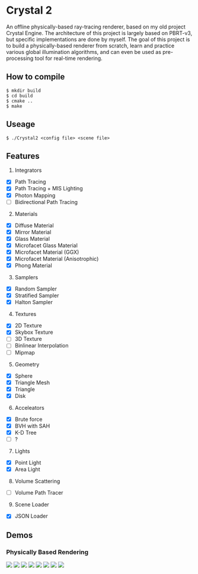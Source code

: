 # Crystal 2
An offline physically-based ray-tracing renderer, based on my old project Crystal Engine. The architecture of this project is largely based on PBRT-v3, but specific implementations are done by myself. The goal of this project is to build a physically-based renderer from scratch, learn and practice various global illumination algorithms, and can even be used as pre-processing tool for real-time rendering.

## How to compile
```
$ mkdir build
$ cd build
$ cmake ..
$ make
```

## Useage
```
$ ./Crystal2 <config file> <scene file>
```

## Features
1. Integrators
- [x] Path Tracing
- [x] Path Tracing + MIS Lighting
- [x] Photon Mapping
- [ ] Bidirectional Path Tracing

2. Materials
- [x] Diffuse Material
- [x] Mirror Material
- [x] Glass Material
- [x] Microfacet Glass Material
- [x] Microfacet Material (GGX)
- [x] Microfacet Material (Anisotrophic)
- [x] Phong Material

3. Samplers
- [x] Random Sampler
- [x] Stratified Sampler
- [x] Halton Sampler

4. Textures
- [x] 2D Texture
- [x] Skybox Texture
- [ ] 3D Texture
- [ ] Binlinear Interpolation
- [ ] Mipmap

5. Geometry
- [x] Sphere
- [x] Triangle Mesh
- [x] Triangle
- [x] Disk 

6. Acceleators
- [x] Brute force
- [x] BVH with SAH
- [x] K-D Tree
- [ ] ?

7. Lights
- [x] Point Light
- [x] Area Light  

8. Volume Scattering
- [ ] Volume Path Tracer

9. Scene Loader
- [x] JSON Loader

## Demos
### Physically Based Rendering
![](Resources/Images/PBR1.png)
![](Resources/Images/PBR2.png)
![](Resources/Images/result.png)
![](Resources/Images/anisotrophic.png)
![](Resources/Images/result-glass3.png)
![](Resources/Images/result-glass2.png)
![](Resources/Images/result-glass1.png)
![](Resources/Images/result-micro1.png)
